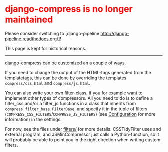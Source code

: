 # <font color='red'>django-compress is no longer maintained</font> #
Please consider switching to [django-pipeline http://django-pipeline.readthedocs.org/]!

This page is kept for historical reasons.

---


django-compress can be customized an a couple of ways.

If you need to change the output of the HTML-tags generated from the templatetags, this can be done by overriding the templates `compress/css.html` and `compress/js.html`.

You can also write your own filter-class, if you for example want to implement other types of compressors. All you need to do is to define a filter\_css and/or a filter\_js functions in a class that inherits from `compress.filter_base.FilterBase`, and specify it in the tuple of filters (`COMPRESS_CSS_FILTERS`/`COMPRESS_JS_FILTERS`) (see [Configuration](Configuration.md) for more information) in the settings.

For now, see the files under [filters/](http://django-compress.googlecode.com/svn/trunk/filters/) for more details. CSSTidyFilter uses and external program, and JSMinCompressor just calls a Python-function, so it will probably be able to point you in the right direction when writing custom filters.